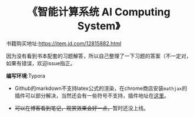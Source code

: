 <h1 align="center">《智能计算系统 AI Computing System》</h1>

书籍购买地址:https://item.jd.com/12815882.html

因为没有看到书本配套的习题解答，所以自己整理了一下习题的答案（不一定对，如果有错误，欢迎issue指正。

**编写环境**:Typora

- Github的markdown不支持latex公式的渲染，在chrome商店安装`mathjax`的插件可以部分解决，当然还会有一些符号不支持，插件地址在[这里](https://chrome.google.com/webstore/detail/mathjax-plugin-for-github/ioemnmodlmafdkllaclgeombjnmnbima/related)。

- ~~可以在博客看到笔记，观赏效果会好一点，~~暂时还没上线。

